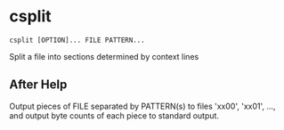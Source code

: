 # csplit

```
csplit [OPTION]... FILE PATTERN...
```

Split a file into sections determined by context lines

## After Help

Output pieces of FILE separated by PATTERN(s) to files 'xx00', 'xx01', ..., and output byte counts of each piece to standard output.
